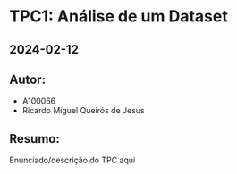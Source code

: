 # TPC1: Análise de um Dataset
## 2024-02-12

## Autor:
- A100066
- Ricardo Miguel Queirós de Jesus

## Resumo:

Enunciado/descrição do TPC aqui